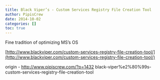 ```yaml
---
title: Black Viper’s - Custom Services Registry File Creation Tool
author: PipisCrew
date: 2014-10-02
categories: []
toc: true
---
```


Fine tradition of optimizing MS’s OS

[http://www.blackviper.com/custom-services-registry-file-creation-tool/](http://www.blackviper.com/custom-services-registry-file-creation-tool/)

origin - http://www.pipiscrew.com/?p=1432 black-viper%e2%80%99s-custom-services-registry-file-creation-tool
